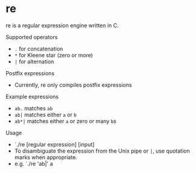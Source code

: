 re
=
re is a regular expression engine written in C.

Supported operators
- `.` for concatenation
- `*` for Kleene star (zero or more)
- `|` for alternation

Postfix expressions
- Currently, re only compiles postfix expressions

Example expressions
- `ab.` matches `ab`
- `ab|` matches either `a` or `b`
- `ab*|` matches either `a` or zero or many `b`s

Usage
- `./re [regular expression] [input]
- To disambiguate the expression from the Unix pipe or `|`, use quotation marks when appropriate.
- e.g. `./re 'ab|' a
